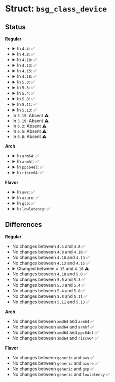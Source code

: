 # Struct: <code>bsg_class_device</code>

## Status
<b>Regular</b>
<ul>
<li>
<details>
<summary>In <code>4.4</code>: ✅</summary>

```c
struct bsg_class_device {
    struct device *class_dev;
    struct device *parent;
    int minor;
    struct request_queue *queue;
    struct kref ref;
    void (*release)(struct device *);
};
```
</details>
</li>
<li>
<details>
<summary>In <code>4.8</code>: ✅</summary>

```c
struct bsg_class_device {
    struct device *class_dev;
    struct device *parent;
    int minor;
    struct request_queue *queue;
    struct kref ref;
    void (*release)(struct device *);
};
```
</details>
</li>
<li>
<details>
<summary>In <code>4.10</code>: ✅</summary>

```c
struct bsg_class_device {
    struct device *class_dev;
    struct device *parent;
    int minor;
    struct request_queue *queue;
    struct kref ref;
    void (*release)(struct device *);
};
```
</details>
</li>
<li>
<details>
<summary>In <code>4.13</code>: ✅</summary>

```c
struct bsg_class_device {
    struct device *class_dev;
    struct device *parent;
    int minor;
    struct request_queue *queue;
    struct kref ref;
    void (*release)(struct device *);
};
```
</details>
</li>
<li>
<details>
<summary>In <code>4.15</code>: ✅</summary>

```c
struct bsg_class_device {
    struct device *class_dev;
    struct device *parent;
    int minor;
    struct request_queue *queue;
    struct kref ref;
    void (*release)(struct device *);
};
```
</details>
</li>
<li>
<details>
<summary>In <code>4.18</code>: ✅</summary>

```c
struct bsg_class_device {
    struct device *class_dev;
    int minor;
    struct request_queue *queue;
    const struct bsg_ops *ops;
};
```
</details>
</li>
<li>
<details>
<summary>In <code>5.0</code>: ✅</summary>

```c
struct bsg_class_device {
    struct device *class_dev;
    int minor;
    struct request_queue *queue;
    const struct bsg_ops *ops;
};
```
</details>
</li>
<li>
<details>
<summary>In <code>5.3</code>: ✅</summary>

```c
struct bsg_class_device {
    struct device *class_dev;
    int minor;
    struct request_queue *queue;
    const struct bsg_ops *ops;
};
```
</details>
</li>
<li>
<details>
<summary>In <code>5.4</code>: ✅</summary>

```c
struct bsg_class_device {
    struct device *class_dev;
    int minor;
    struct request_queue *queue;
    const struct bsg_ops *ops;
};
```
</details>
</li>
<li>
<details>
<summary>In <code>5.8</code>: ✅</summary>

```c
struct bsg_class_device {
    struct device *class_dev;
    int minor;
    struct request_queue *queue;
    const struct bsg_ops *ops;
};
```
</details>
</li>
<li>
<details>
<summary>In <code>5.11</code>: ✅</summary>

```c
struct bsg_class_device {
    struct device *class_dev;
    int minor;
    struct request_queue *queue;
    const struct bsg_ops *ops;
};
```
</details>
</li>
<li>
<details>
<summary>In <code>5.13</code>: ✅</summary>

```c
struct bsg_class_device {
    struct device *class_dev;
    int minor;
    struct request_queue *queue;
    const struct bsg_ops *ops;
};
```
</details>
</li>
<li>
In <code>5.15</code>: Absent ⚠️
</li>
<li>
In <code>5.19</code>: Absent ⚠️
</li>
<li>
In <code>6.2</code>: Absent ⚠️
</li>
<li>
In <code>6.5</code>: Absent ⚠️
</li>
<li>
In <code>6.8</code>: Absent ⚠️
</li>
</ul>
<b>Arch</b>
<ul>
<li>
<details>
<summary>In <code>arm64</code>: ✅</summary>

```c
struct bsg_class_device {
    struct device *class_dev;
    int minor;
    struct request_queue *queue;
    const struct bsg_ops *ops;
};
```
</details>
</li>
<li>
<details>
<summary>In <code>armhf</code>: ✅</summary>

```c
struct bsg_class_device {
    struct device *class_dev;
    int minor;
    struct request_queue *queue;
    const struct bsg_ops *ops;
};
```
</details>
</li>
<li>
<details>
<summary>In <code>ppc64el</code>: ✅</summary>

```c
struct bsg_class_device {
    struct device *class_dev;
    int minor;
    struct request_queue *queue;
    const struct bsg_ops *ops;
};
```
</details>
</li>
<li>
<details>
<summary>In <code>riscv64</code>: ✅</summary>

```c
struct bsg_class_device {
    struct device *class_dev;
    int minor;
    struct request_queue *queue;
    const struct bsg_ops *ops;
};
```
</details>
</li>
</ul>
<b>Flavor</b>
<ul>
<li>
<details>
<summary>In <code>aws</code>: ✅</summary>

```c
struct bsg_class_device {
    struct device *class_dev;
    int minor;
    struct request_queue *queue;
    const struct bsg_ops *ops;
};
```
</details>
</li>
<li>
<details>
<summary>In <code>azure</code>: ✅</summary>

```c
struct bsg_class_device {
    struct device *class_dev;
    int minor;
    struct request_queue *queue;
    const struct bsg_ops *ops;
};
```
</details>
</li>
<li>
<details>
<summary>In <code>gcp</code>: ✅</summary>

```c
struct bsg_class_device {
    struct device *class_dev;
    int minor;
    struct request_queue *queue;
    const struct bsg_ops *ops;
};
```
</details>
</li>
<li>
<details>
<summary>In <code>lowlatency</code>: ✅</summary>

```c
struct bsg_class_device {
    struct device *class_dev;
    int minor;
    struct request_queue *queue;
    const struct bsg_ops *ops;
};
```
</details>
</li>
</ul>

## Differences
<b>Regular</b>
<ul>
<li>
No changes between <code>4.4</code> and <code>4.8</code> ✅
</li>
<li>
No changes between <code>4.8</code> and <code>4.10</code> ✅
</li>
<li>
No changes between <code>4.10</code> and <code>4.13</code> ✅
</li>
<li>
No changes between <code>4.13</code> and <code>4.15</code> ✅
</li>
<li>
<details>
<summary>Changed between <code>4.15</code> and <code>4.18</code> ⚠️</summary>
<ul>
<li>
<b>Field added. </b>
<code>const struct bsg_ops *ops</code>
</li>
<li>
<b>Field removed. </b>
<code>struct device *parent</code>
</li>
<li>
<b>Field removed. </b>
<code>struct kref ref</code>
</li>
<li>
<b>Field removed. </b>
<code>void (*release)(struct device *)</code>
</li>
</ul>
</details>
</li>
<li>
No changes between <code>4.18</code> and <code>5.0</code> ✅
</li>
<li>
No changes between <code>5.0</code> and <code>5.3</code> ✅
</li>
<li>
No changes between <code>5.3</code> and <code>5.4</code> ✅
</li>
<li>
No changes between <code>5.4</code> and <code>5.8</code> ✅
</li>
<li>
No changes between <code>5.8</code> and <code>5.11</code> ✅
</li>
<li>
No changes between <code>5.11</code> and <code>5.13</code> ✅
</li>
</ul>
<b>Arch</b>
<ul>
<li>
No changes between <code>amd64</code> and <code>arm64</code> ✅
</li>
<li>
No changes between <code>amd64</code> and <code>armhf</code> ✅
</li>
<li>
No changes between <code>amd64</code> and <code>ppc64el</code> ✅
</li>
<li>
No changes between <code>amd64</code> and <code>riscv64</code> ✅
</li>
</ul>
<b>Flavor</b>
<ul>
<li>
No changes between <code>generic</code> and <code>aws</code> ✅
</li>
<li>
No changes between <code>generic</code> and <code>azure</code> ✅
</li>
<li>
No changes between <code>generic</code> and <code>gcp</code> ✅
</li>
<li>
No changes between <code>generic</code> and <code>lowlatency</code> ✅
</li>
</ul>
